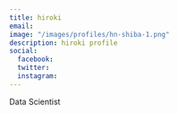 ```yaml
---
title: hiroki
email:
image: "/images/profiles/hn-shiba-1.png"
description: hiroki profile
social:
  facebook:
  twitter:
  instagram:
---
```


Data Scientist
